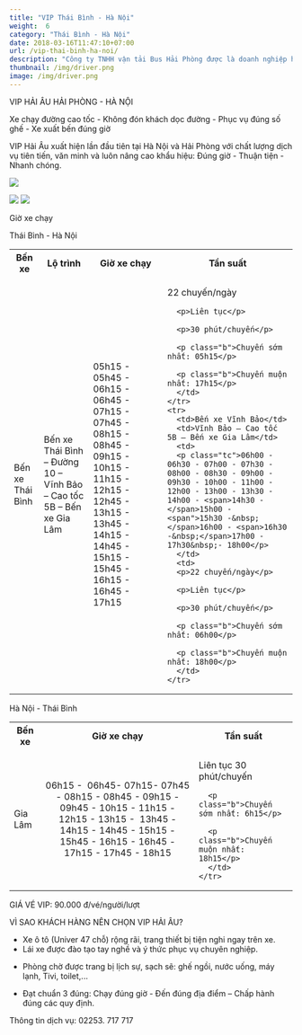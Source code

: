 ```yaml
---
title: "VIP Thái Bình - Hà Nội"
weight:  6
category: "Thái Bình - Hà Nội"
date: 2018-03-16T11:47:10+07:00
url: /vip-thai-binh-ha-noi/
description: "Công ty TNHH vận tải Bus Hải Phòng được là doanh nghiệp hoạt động trong lĩnh vực vận tải hành khách đường bộ và chuyển phát hàng hóa với thương hiệu Xe khách Hải Âu. Trải qua gần 20 năm hình thành, xây dựng và phát triển, đến nay, chúng tôi tự hào được phục vụ hàng chục triệu lượt khách hàng trên 6 tỉnh, thành phố Hải Phòng – Hải Dương – Hưng Yên – Hà Nội – Thái Bình – Nam Định Hình ảnh xe khách Hải Âu trong sắc xanh thanh nhã cùng hình tượng cánh chim hải âu phóng khoáng đã trở nên quen thuộc và luôn được ưu tiên lựa chọn hàng đầu của khách hàng trong các tỉnh miền Bắc.  Với sự quan tâm và tin tưởng đó, Hải Âu luôn không ngừng nỗ lực nâng cao chất lượng phục vụ, trang bị phương tiện và cơ sở hạ tầng hiện đại, đào tạo đội ngũ nhân viên chuyên nghiệp, thân thiện nhằm đem đến trải nghiệm thoải mái nhất cho khách hàng."
thumbnail: /img/driver.png
image: /img/driver.png
---
```

<p class="b tc">VIP HẢI ÂU HẢI PHÒNG - HÀ NỘI</p>
<p class="tc">Xe chạy đường cao tốc - Không đón khách dọc đường - Phục vụ đúng số ghế - Xe xuất bến đúng giờ</p>

<div class="tc w-100">
	<p class="dib ba b--dashed b--blue blue b bg-light-gray pa3 tj">
	<span class="red">VIP Hải Âu</span> xuất hiện lần đầu tiên tại Hà Nội và Hải Phòng với chất lượng dịch vụ tiên tiến, văn minh và luôn nâng cao khẩu hiệu: Đúng giờ - Thuận tiện - Nhanh chóng.
	</p>
</div>

<p class="tc"><img src="/img/VIP HP-HN(1).jpg"/></p>

<div class="tc w-100">
	<img src="/img/đt chuyển phát(2).png" class="dib h3"/>
	<img src="/img/facebook(1).png" class="dib h3"/>
</div>


<p class="dib bg-blue white b ttu pa2">Giờ xe chạy</p>

<p class="tc b blue">Thái Bình - Hà Nội</p>

<table class="table-slim-border table-padding-cell w-100">
  <tbody>
    <tr class="bg-blue white b">
      <th class="w4">Bến xe</th>
      <th>
      Lộ trình
      </th>
      <th>Giờ xe chạy</th>
      <th class="w4">
      Tần suất
      </th>
    </tr>
    <tr>
      <td>Bến xe Thái Bình</td>
      <td>Bến xe Thái Bình – Đường 10 – Vĩnh Bảo – Cao tốc 5B – Bến xe Gia Lâm</td>
      <td>
      <p class="tc">05h15 - 05h45 - 06h15 - 06h45 - 07h15 - 07h45 - 08h15 - 08h45 - 09h15 - 10h15 - 11<span>h15 - 12h15 - 12h45 - 13h15 - 13h45 - 14h15 - 14h45 - 15h15 - 15h45 - 16h15 - 16h45 - 17h15</span></p>
      </td>
      <td>
      <p>22 chuyến/ngày</p>

      <p>Liên tục</p>

      <p>30 phút/chuyến</p>

      <p class="b">Chuyến sớm nhất: 05h15</p>

      <p class="b">Chuyến muộn nhất: 17h15</p>
      </td>
    </tr>
    <tr>
      <td>Bến xe Vĩnh Bảo</td>
      <td>Vĩnh Bảo – Cao tốc 5B – Bến xe Gia Lâm</td>
      <td>
      <p class="tc">06h00 - 06h30 - 07h00 - 07h30 - 08h00 - 08h30 - 09h00 - 09h30 - 10h00 - 11h00 - 12h00 - 13h00 - 13h30 - 14h00 - <span>14h30 -</span>15h00 - <span">15h30 -&nbsp;</span>16h00 - <span>16h30 -&nbsp;</span>17h00 - 17h30&nbsp;- 18h00</p>
      </td>
      <td>
      <p>22 chuyến/ngày</p>

      <p>Liên tục</p>

      <p>30 phút/chuyến</p>

      <p class="b">Chuyến sớm nhất: 06h00</p>

      <p class="b">Chuyến muộn nhất: 18h00</p>
      </td>
    </tr>
  </tbody>
</table>

<p class="tc b blue">Hà Nội - Thái Bình</p>

<table class="w-100 table-slim-border table-padding-cell">
  <tbody>
    <tr class="b bg-blue white">
      <th>Bến xe</th>
      <th>
      Giờ xe chạy
      </th>
      <th>Tần suất</th>
    </tr>
    <tr>
      <td>Gia Lâm&nbsp;</td>
      <td>
      <p align="center">06h15&nbsp;-&nbsp; <span>06</span><span>h45- 07h15- 07</span><span>h4</span><span>5 - 08</span><span>h15 - 08h45 -&nbsp;09h15 - 09h45 -&nbsp;10h15 - 11h15 - 12h15 - 13h15 -&nbsp;&nbsp;13h45 - 14h15 - 14h45 -&nbsp;15h15 - 15h45 - 16h15 - 16h45 - 17h15 - 17h45 - 18h15</span></p>
      </td>
      <td>
      <p>Liên tục 30 phút/chuyến</p>

      <p class="b">Chuyến sớm nhất: 6h15</p>

      <p class="b">Chuyến muộn nhất: 18h15</p>
      </td>
    </tr>
  </tbody>
</table>

<p class="dib bg-blue white b ttu pa2">GIÁ VÉ VIP: 90.000 đ/vé/người/lượt</p>

<div class="w-100 mv4 w-100 tc ba b--dashed b--blue blue b bg-light-gray pa3 tj ">
	<p class="tc lh-copy">
VÌ SAO KHÁCH HÀNG NÊN CHỌN VIP HẢI ÂU?
</p>
<ul class="tl">
	<li class="lh-copy">
 Xe ô tô (Univer 47 chỗ) rộng rãi, trang thiết bị tiện nghi ngay trên xe.
</li>
	<li class="lh-copy">
 Lái xe được đào tạo tay nghề và ý thức phục vụ chuyên nghiệp.
</li>
	<li class="lh-copy">

 Phòng chờ được trang bị lịch sự, sạch sẽ: ghế ngồi, nước uống, máy lạnh, Tivi, toilet,...
</li>
	<li class="lh-copy">
 Đạt chuẩn 3 đúng: Chạy đúng giờ - Đến đúng địa điểm – Chấp hành đúng các quy định.
</li>
</ul>
	<p class="tc lh-copy">
Thông tin dịch vụ: 02253. 717 717
</p>
</div>
